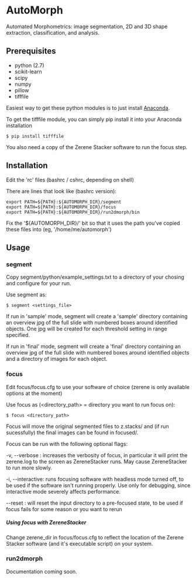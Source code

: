 AutoMorph
=========

Automated Morphometrics: image segmentation, 2D and 3D shape extraction, classification, and analysis.

Prerequisites
-------------

* python (2.7)
* scikit-learn
* scipy
* numpy
* pillow
* tifffile

Easiest way to get these python modules is to just install [Anaconda](https://www.continuum.io/downloads).

To get the tifffile module, you can simply pip install it into your Anaconda installation

    $ pip install tifffile

You also need a copy of the Zerene Stacker software to run the focus step.


Installation
------------

Edit the 'rc' files (bashrc / cshrc, depending on shell)

There are lines that look like (bashrc version):

    export PATH=${PATH}:${AUTOMORPH_DIR}/segment
    export PATH=${PATH}:${AUTOMORPH_DIR}/focus
    export PATH=${PATH}:${AUTOMORPH_DIR}/run2dmorph/bin

Fix the '${AUTOMORPH_DIR}/' bit so that it uses the path you've copied these files into (eg, '/home/me/automorph')


Usage
-----

### segment

Copy segment/python/example_settings.txt to a directory of your chosing and configure for your run.

Use segment as:

    $ segment <settings_file>

If run in 'sample' mode, segment will create a 'sample' directory containing an overview jpg of the full slide with numbered boxes around identified objects. One jpg will be created for each threshold setting in range specified.

If run in 'final' mode, segment will create a 'final' directory containing an overview jpg of the full slide with numbered boxes around identified objects and a directory of images for each object.


### focus

Edit focus/focus.cfg to use your software of choice (zerene is only available options at the moment)

Use focus as (<directory_path> = directory you want to run focus on):

    $ focus <directory_path>

Focus will move the original segmented files to z.stacks/ and (if run sucessfully) the final images can be found in focused/.

Focus can be run with the following optional flags:

-v, --verbose : increases the verbosity of focus, in particular it will print the zerene.log to the screen as ZereneStacker runs. May cause ZereneStacker to run more slowly.

-i, --interactive: runs focusing software with headless mode turned off, to be used if the software isn't running properly. Use only for debugging, since interactive mode severely affects performance.

--reset : will reset the input directory to a pre-focused state, to be used if focus fails for some reason or you want to rerun

##### Using focus with ZereneStacker

Change zerene_dir in focus/focus.cfg to reflect the location of the Zerene Stacker software (and it's executable script) on your system.



### run2dmorph

Documentation coming soon.
